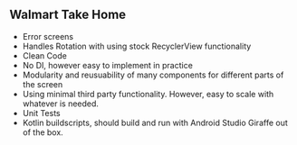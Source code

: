 ## Walmart Take Home
* Error screens
* Handles Rotation with using stock RecyclerView functionality
* Clean Code 
* No DI, however easy to implement in practice
* Modularity and reusuability of many components for different parts of the screen
* Using minimal third party functionality. However, easy to scale with whatever is needed.
* Unit Tests
* Kotlin buildscripts, should build and run with Android Studio Giraffe out of the box.
